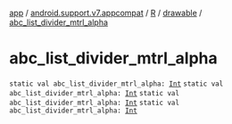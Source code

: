 [app](../../../index.md) / [android.support.v7.appcompat](../../index.md) / [R](../index.md) / [drawable](index.md) / [abc_list_divider_mtrl_alpha](.)

# abc_list_divider_mtrl_alpha

`static val abc_list_divider_mtrl_alpha: `[`Int`](https://kotlinlang.org/api/latest/jvm/stdlib/kotlin/-int/index.html)
`static val abc_list_divider_mtrl_alpha: `[`Int`](https://kotlinlang.org/api/latest/jvm/stdlib/kotlin/-int/index.html)
`static val abc_list_divider_mtrl_alpha: `[`Int`](https://kotlinlang.org/api/latest/jvm/stdlib/kotlin/-int/index.html)
`static val abc_list_divider_mtrl_alpha: `[`Int`](https://kotlinlang.org/api/latest/jvm/stdlib/kotlin/-int/index.html)